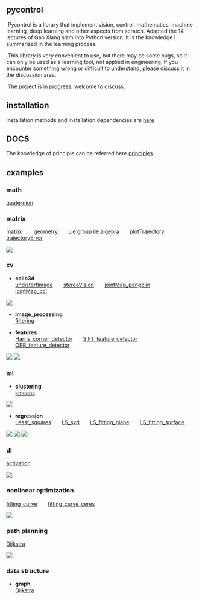 ## pycontrol


​	Pycontrol is a library that implement vision, control, mathematics, machine learning, deep learning and other aspects from scratch. Adapted the 14 lectures of Gao Xiang slam into Python version. It is the knowledge I summarized in the learning process.


​	This library is very convenient to use, but there may be some bugs, so it can only be used as a learning tool, not applied in engineering. If you encounter something wrong or difficult to understand, please discuss it in the discussion area.

​	The project is in progress, welcome to discuss.



## installation
Installation methods and installation dependencies are [here](https://github.com/wangce888/pycontrol/blob/master/docs/installation.md)



## DOCS
The knowledge of principle can be referred here
[principles](https://github.com/wangce888/pycontrol/blob/master/docs/tutorials)



## examples

### math
[quaternion](https://github.com/wangce888/pycontrol/blob/master/docs/math/quaternion.py)



### matrix

[matrix](https://github.com/wangce888/pycontrol/blob/master/docs/matrix/matrix.py)&emsp; &emsp;[geometry](https://github.com/wangce888/pycontrol/blob/master/docs/matrix/geometry.py)&emsp;&emsp;[Lie group lie algebra](https://github.com/wangce888/pycontrol/blob/master/docs/matrix/lie.py)&emsp;&emsp;[plotTrajectory](https://github.com/wangce888/pycontrol/blob/master/docs/matrix/plotTrajectory.py)&emsp;&emsp;[trajectoryError](https://github.com/wangce888/pycontrol/blob/master/docs/matrix/trajectoryError.py)

![](https://github.com/wangce888/pycontrol/blob/master/docs/matrix/data/trajectory.png)



### cv

* **calib3d**  
[undistortImage](https://github.com/wangce888/pycontrol/blob/master/docs/cv/calib3d/undistortImage.py)&emsp;&emsp;[stereoVision](https://github.com/wangce888/pycontrol/blob/master/docs/cv/calib3d/stereoVision.py)&emsp;&emsp;[jointMap_pangolin](https://github.com/wangce888/pycontrol/blob/master/docs/cv/calib3d/jointMap_pangolin.py)&emsp;&emsp;[jointMap_pcl](https://github.com/wangce888/pycontrol/blob/master/docs/cv/calib3d/jointMap_pcl.py)&emsp;&emsp;

![](https://github.com/wangce888/pycontrol/blob/master/docs/cv/data/jointMap.png)

* **image_processing**  
[filtering](https://github.com/wangce888/pycontrol/blob/master/docs/cv/image_processing/filtering.py)&emsp;&emsp;

* **features**  
[Harris_corner_detector](https://github.com/wangce888/pycontrol/blob/master/docs/cv/features/Harris_corner_detector.py)&emsp;&emsp;[SIFT_feature_detector](https://github.com/wangce888/pycontrol/blob/master/docs/cv/features/SIFT_feature_detector.py)&emsp;&emsp;[ORB_feature_detector](https://github.com/wangce888/pycontrol/blob/master/docs/cv/features/ORB_feature_detector.py)&emsp;&emsp;

![](https://github.com/wangce888/pycontrol/blob/master/docs/cv/data/harris.png)
![](https://github.com/wangce888/pycontrol/blob/master/docs/cv/data/orb.png)



### ml

* **clustering**  
[kmeans](https://github.com/wangce888/pycontrol/blob/master/docs/ml/kmeans/kmeans.py)&emsp;&emsp;

![](https://github.com/wangce888/pycontrol/blob/master/docs/ml/data/kmeans.png)  

* **regression**  
[Least_squares](https://github.com/wangce888/pycontrol/blob/master/docs/ml/Least_squares/Least_squares.py)&emsp;&emsp;[LS_svd](https://github.com/wangce888/pycontrol/blob/master/docs/ml/Least_squares/LS_svd.py)&emsp;&emsp;[LS_fitting_plane](https://github.com/wangce888/pycontrol/blob/master/docs/ml/Least_squares/LS_fitting_plane.py)&emsp;&emsp;[LS_fitting_surface](https://github.com/wangce888/pycontrol/blob/master/docs/ml/Least_squares/LS_fitting_surface.py)&emsp;&emsp;

![](https://github.com/wangce888/pycontrol/blob/master/docs/ml/data/LS_svd.png)
![](https://github.com/wangce888/pycontrol/blob/master/docs/ml/data/LS_fitting_plane.png)
![](https://github.com/wangce888/pycontrol/blob/master/docs/ml/data/LS_fitting_surface.png)


### dl

[activation](https://github.com/wangce888/pycontrol/blob/master/docs/dl/activation.py)&emsp;&emsp;

![](https://github.com/wangce888/pycontrol/blob/master/docs/dl/data/activation.png)



### nonlinear optimization

[fitting_curve](https://github.com/wangce888/pycontrol/blob/master/docs/nonlinear_optim/fitting_curve.py)&emsp;&emsp;[fitting_curve_ceres](https://github.com/wangce888/pycontrol/blob/master/docs/nonlinear_optim/fitting_curve_ceres.py)&emsp;&emsp;

![](https://github.com/wangce888/pycontrol/blob/master/docs/nonlinear_optim/data/fitting_curve.png)



### path planning

[Dijkstra](https://github.com/wangce888/pycontrol/blob/master/docs/control/path_planning/Dijkstra.py)

![](https://github.com/wangce888/pycontrol/blob/master/docs/control/path_planning/data/Dijkstra.png)



### data structure

* **graph**  
[Dijkstra](https://github.com/wangce888/pycontrol/blob/master/docs/data_structure/graph/Dijkstra.py)